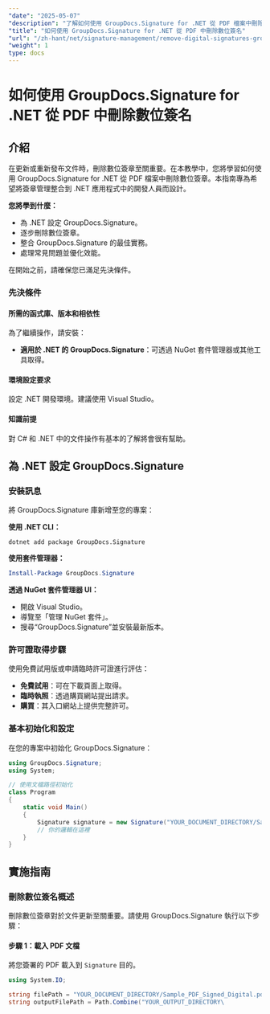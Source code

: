 ```yaml
---
"date": "2025-05-07"
"description": "了解如何使用 GroupDocs.Signature for .NET 從 PDF 檔案中刪除數位簽章。本指南涵蓋設定、實施和最佳實務。"
"title": "如何使用 GroupDocs.Signature for .NET 從 PDF 中刪除數位簽名"
"url": "/zh-hant/net/signature-management/remove-digital-signatures-groupdocs-signature-net/"
"weight": 1
type: docs
---
```

# 如何使用 GroupDocs.Signature for .NET 從 PDF 中刪除數位簽名

## 介紹

在更新或重新發布文件時，刪除數位簽章至關重要。在本教學中，您將學習如何使用 GroupDocs.Signature for .NET 從 PDF 檔案中刪除數位簽章。本指南專為希望將簽章管理整合到 .NET 應用程式中的開發人員而設計。

**您將學到什麼：**
- 為 .NET 設定 GroupDocs.Signature。
- 逐步刪除數位簽章。
- 整合 GroupDocs.Signature 的最佳實務。
- 處理常見問題並優化效能。

在開始之前，請確保您已滿足先決條件。

### 先決條件

#### 所需的函式庫、版本和相依性
為了繼續操作，請安裝：
- **適用於 .NET 的 GroupDocs.Signature**：可透過 NuGet 套件管理器或其他工具取得。
  

#### 環境設定要求
設定 .NET 開發環境。建議使用 Visual Studio。

#### 知識前提
對 C# 和 .NET 中的文件操作有基本的了解將會很有幫助。

## 為 .NET 設定 GroupDocs.Signature

### 安裝訊息

將 GroupDocs.Signature 庫新增至您的專案：

**使用 .NET CLI：**
```shell
dotnet add package GroupDocs.Signature
```

**使用套件管理器：**
```powershell
Install-Package GroupDocs.Signature
```

**透過 NuGet 套件管理器 UI：**
- 開啟 Visual Studio。
- 導覽至「管理 NuGet 套件」。
- 搜尋“GroupDocs.Signature”並安裝最新版本。

### 許可證取得步驟

使用免費試用版或申請臨時許可證進行評估：
- **免費試用**：可在下載頁面上取得。
- **臨時執照**：透過購買網站提出請求。
- **購買**：其入口網站上提供完整許可。

### 基本初始化和設定

在您的專案中初始化 GroupDocs.Signature：

```csharp
using GroupDocs.Signature;
using System;

// 使用文檔路徑初始化
class Program
{
    static void Main()
    {
        Signature signature = new Signature("YOUR_DOCUMENT_DIRECTORY/Sample_PDF_Signed_Digital.pdf");
        // 你的邏輯在這裡
    }
}
```

## 實施指南

### 刪除數位簽名概述

刪除數位簽章對於文件更新至關重要。請使用 GroupDocs.Signature 執行以下步驟：

#### 步驟 1：載入 PDF 文檔

將您簽署的 PDF 載入到 `Signature` 目的。

```csharp
using System.IO;

string filePath = "YOUR_DOCUMENT_DIRECTORY/Sample_PDF_Signed_Digital.pdf";
string outputFilePath = Path.Combine("YOUR_OUTPUT_DIRECTORY\